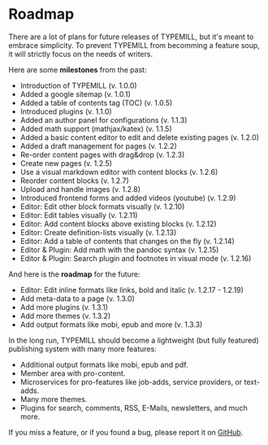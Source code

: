 # Roadmap

There are a lot of plans for future releases of TYPEMILL, but it's meant to embrace simplicity. To prevent TYPEMILL from becomming a feature soup, it will strictly focus on the needs of writers.

Here are some **milestones** from the past:

* Introduction of TYPEMILL (v. 1.0.0)
* Added a google sitemap (v. 1.0.1)
* Added a table of contents tag (TOC) (v. 1.0.5)
* Introduced plugins (v. 1.1.0)
* Added an author panel for configurations (v. 1.1.3)
* Added math support (mathjax/katex) (v. 1.1.5) 
* Added a basic content editor to edit and delete existing pages (v. 1.2.0)
* Added a draft management for pages (v. 1.2.2)
* Re-order content pages with drag&drop (v. 1.2.3)
* Create new pages (v. 1.2.5)
* Use a visual markdown editor with content blocks (v. 1.2.6)
* Reorder content blocks (v. 1.2.7)
* Upload and handle images (v. 1.2.8)
* Introduced frontend forms and added videos (youtube) (v. 1.2.9)
* Editor: Edit other block formats visually (v. 1.2.10)
* Editor: Edit tables visually (v. 1.2.11)
* Editor: Add content blocks above existing blocks (v. 1.2.12)
* Editor: Create definition-lists visually (v. 1.2.13)
* Editor: Add a table of contents that changes on the fly (v. 1.2.14)
* Editor & Plugin: Add math with the pandoc syntax (v. 1.2.15)
* Editor & Plugin: Search plugin and footnotes in visual mode (v. 1.2.16)

And here is the **roadmap** for the future:

* Editor: Edit inline formats like links, bold and italic (v. 1.2.17 - 1.2.19)
* Add meta-data to a page (v. 1.3.0)
* Add more plugins (v. 1.3.1)
* Add more themes (v. 1.3.2)
* Add output formats like mobi, epub and more (v. 1.3.3)

In the long run, TYPEMILL should become a lightweight (but fully featured) publishing system with many more features: 

* Additional output formats like mobi, epub and pdf.
* Member area with pro-content.
* Microservices for pro-features like job-adds, service providers, or text-adds. 
* Many more themes.
* Plugins for search, comments, RSS, E-Mails, newsletters, and much more.

If you miss a feature, or if you found a bug, please report it on [GitHub](https://github.com/trendschau/typemill).
